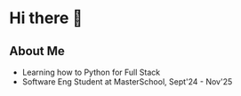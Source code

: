 # Hi there 👋

<!--
**VeronicaLobos/VeronicaLobos** is a ✨ _special_ ✨ repository because its `README.md` (this file) appears on your GitHub profile.
-->

## About Me
- Learning how to Python for Full Stack
- Software Eng Student at MasterSchool, Sept'24 - Nov'25

